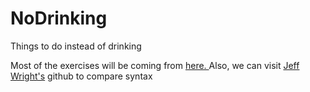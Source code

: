 # NoDrinking
Things to do instead of drinking

Most of the exercises will be coming from <a href="http://www.practicepython.org/"> here. </a>
Also, we can visit <a href="https://github.com/jeffwright13/practice_python/blob/master/ex1.py">Jeff Wright's</a> github to compare syntax
